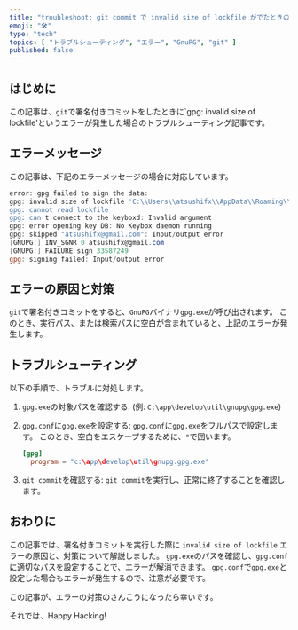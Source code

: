 ```yaml
---
title: "troubleshoot: git commit で invalid size of lockfile がでたときの対処法"
emoji: "🛠️"
type: "tech"
topics: [ "トラブルシューティング", "エラー", "GnuPG", "git" ]
published: false
---
```


## はじめに

この記事は、`git`で署名付きコミットをしたときに`gpg: invalid size of lockfile'というエラーが発生した場合のトラブルシューティング記事です。

## エラーメッセージ

この記事は、下記のエラーメッセージの場合に対応しています。

```powershell
error: gpg failed to sign the data:
gpg: invalid size of lockfile 'C:\\Users\\atsushifx\\AppData\\Roaming\\gnupg'C:\\Users\\atsushifx\\AppData\\Roaming\\gnupg_spawn_keyboxd_sentinel.lock'
gpg: cannot read lockfile
gpg: can't connect to the keyboxd: Invalid argument
gpg: error opening key DB: No Keybox daemon running
gpg: skipped "atsushifx@gmail.com": Input/output error
[GNUPG:] INV_SGNR 0 atsushifx@gmail.com
[GNUPG:] FAILURE sign 33587249
gpg: signing failed: Input/output error
```

## エラーの原因と対策

`git`で署名付きコミットをすると、`GnuPG`バイナリ`gpg.exe`が呼び出されます。
このとき、実行パス、または検索パスに空白が含まれていると、上記のエラーが発生します。

## トラブルシューティング

以下の手順で、トラブルに対処します。

1. `gpg.exe`の対象パスを確認する:
   (例: `C:\app\develop\util\gnupg\gpg.exe`)

2. `gpg.conf`に`gpg.exe`を設定する:
   `gpg.conf`に`gpg.exe`をフルパスで設定します。
   このとき、空白をエスケープするために、`"`で囲います。

   ```gpg.conf
   [gpg]
     program = "c:\app\develop\util\gnupg.gpg.exe"

   ```

3. `git commit`を確認する:
   `git commit`を実行し、正常に終了することを確認します。

## おわりに

この記事では、署名付きコミットを実行した際に `invalid size of lockfile` エラーの原因と、対策について解説しました。
`gpg.exe`のパスを確認し、`gpg.conf`に適切なパスを設定することで、エラーが解消できます。
`gpg.conf`で`gpg.exe`と設定した場合もエラーが発生するので、注意が必要です。

この記事が、エラーの対策のさんこうになったら幸いです。

それでは、Happy Hacking!
